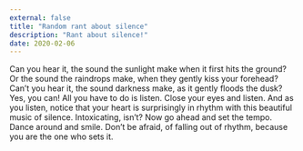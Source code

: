 ```yaml
---
external: false
title: "Random rant about silence"
description: "Rant about silence!"
date: 2020-02-06
---
```


Can you hear it, the sound the sunlight make when it first hits the ground? Or the sound the raindrops make, when they gently kiss your forehead? Can’t you hear it, the sound darkness make, as it gently floods the dusk? Yes, you can! All you have to do is listen. Close your eyes and listen. And as you listen, notice that your heart is surprisingly in rhythm with this beautiful music of silence. Intoxicating, isn’t? Now go ahead and set the tempo. Dance around and smile. Don’t be afraid, of falling out of rhythm, because you are the one who sets it.

